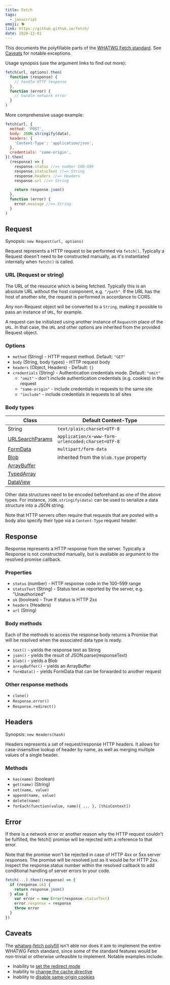 ```yaml
---
title: Fetch
tags:
  - javascript
emoji: 🐕
link: https://github.github.io/fetch/
date: 2020-12-01
---
```


This documents the polyfillable parts of the [WHATWG Fetch standard](https://fetch.spec.whatwg.org/). See [Caveats](#caveats) for notable exceptions.

Usage synopsis (use the argument links to find out more):

```js
fetch(url, options).then(
  function (response) {
    // handle HTTP response
  },
  function (error) {
    // handle network error
  }
)
```

More comprehensive usage example:

```js
fetch(url, {
  method: 'POST',
  body: JSON.stringify(data),
  headers: {
    'Content-Type': 'application/json',
  },
  credentials: 'same-origin',
}).then(
  (response) => {
    response.status //=> number 100–599
    response.statusText //=> String
    response.headers //=> Headers
    response.url //=> String

    return response.json()
  },
  function (error) {
    error.message //=> String
  }
)
```

## Request

Synopsis: `new Request(url, options)`

Request represents a HTTP request to be performed via `fetch()`. Typically a Request doesn't need to be constructed manually, as it's instantiated internally when `fetch()` is called.

### URL (Request or string)

The URL of the resource which is being fetched. Typically this is an absolute URL without the host component, e.g. `"/path"`. If the URL has the host of another site, the request is performed in accordance to CORS.

Any non-Request object will be converted to a `String`, making it possible to pass an instance of `URL`, for example.

A request can be initialized using another instance of `Request`in place of the `URL`. In that case, the `URL` and other options are inherited from the provided Request object.

### Options

- `method` (String) - HTTP request method. Default: `"GET"`
- `body` (String, body types) - HTTP request body
- `headers` (Object, Headers) - Default: `{}`
- `credentials` (String) - Authentication credentials mode. Default: `"omit"`
  - `"omit"` - don't include authentication credentials (e.g. cookies) in the request
  - `"same-origin"` - include credentials in requests to the same site
  - `"include"` - include credentials in requests to all sites

### Body types

| Class                                                                                                     | Default Content-Type                              |
| --------------------------------------------------------------------------------------------------------- | ------------------------------------------------- |
| String                                                                                                    | `text/plain;charset=UTF-8`                        |
| [URLSearchParams](https://developer.mozilla.org/en-US/docs/Web/API/URLSearchParams)                       | `application/x-www-form-urlencoded;charset=UTF-8` |
| [FormData](https://developer.mozilla.org/en-US/docs/Web/API/FormData)                                     | `multipart/form-data`                             |
| [Blob](https://developer.mozilla.org/en-US/docs/Web/API/Blob)                                             | inherited from the `blob.type` property           |
| [ArrayBuffer](https://developer.mozilla.org/en-US/docs/Web/API/ArrayBuffer)                               |                                                   |
| [TypedArray](https://developer.mozilla.org/en-US/docs/Web/JavaScript/Reference/Global_Objects/TypedArray) |                                                   |
| [DataView](https://developer.mozilla.org/en-US/docs/Web/API/DataView)                                     |                                                   |

Other data structures need to be encoded beforehand as one of the above types. For instance, `JSON.stringify(data)` can be used to serialize a data structure into a JSON string.

Note that HTTP servers often require that requests that are posted with a body also specify their type via a `Content-Type` request header.

## Response

Response represents a HTTP response from the server. Typically a Response is not constructed manually, but is available as argument to the resolved promise callback.

### Properties

- `status` (number) - HTTP response code in the 100–599 range
- `statusText` (String) - Status text as reported by the server, e.g. "Unauthorized"
- `ok` (boolean) - True if status is HTTP 2xx
- `headers` (Headers)
- `url` (String)

### Body methods

Each of the methods to access the response body returns a Promise that will be resolved when the associated data type is ready.

- `text()` - yields the response text as String
- `json()` - yields the result of JSON.parse(responseText)
- `blob()` - yields a Blob
- `arrayBuffer()` - yields an ArrayBuffer
- `formData()` - yields FormData that can be forwarded to another request

### Other response methods

- `clone()`
- `Response.error()`
- `Response.redirect()`

## Headers

Synopsis: `new Headers(hash)`

Headers represents a set of request/response HTTP headers. It allows for case-insensitive lookup of header by name, as well as merging multiple values of a single header.

### Methods

- `has(name)` (boolean)
- `get(name)` (String)
- `set(name, value)`
- `append(name, value)`
- `delete(name)`
- `forEach(function(value, name){ ... }, [thisContext])`

## Error

If there is a network error or another reason why the HTTP request couldn't be fulfilled, the fetch() promise will be rejected with a reference to that error.

Note that the promise won't be rejected in case of HTTP 4xx or 5xx server responses. The promise will be resolved just as it would be for HTTP 2xx. Inspect the response.status number within the resolved callback to add conditional handling of server errors to your code.

```js
fetch(...).then((response) => {
  if (response.ok) {
    return response.json()
  } else {
    var error = new Error(response.statusText)
    error.response = response
    throw error
  }
})
```

## Caveats

The [whatwg-fetch polyfill](https://github.com/github/fetch) isn't able nor does it aim to implement the entire WHATWG Fetch standard, since some of the standard features would be non-trivial or otherwise unfeasible to implement. Notable examples include:

- Inability to [set the redirect mode](https://github.com/github/fetch/issues/137)
- Inability to [change the cache directive](https://github.com/github/fetch/issues/438#issuecomment-261272466)
- Inability to [disable same-origin cookies](https://github.com/github/fetch/pull/56#issuecomment-68835992)
